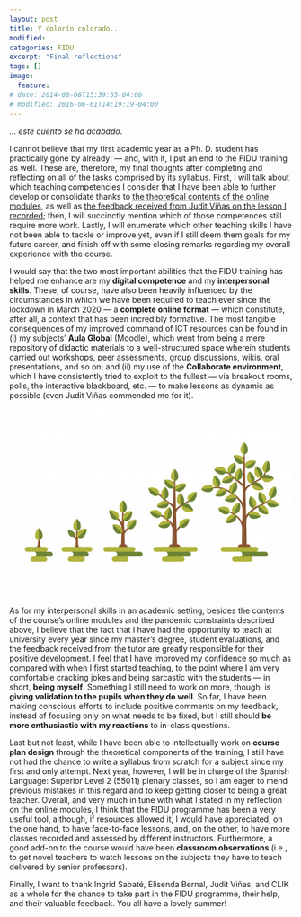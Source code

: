 ```yaml
---
layout: post
title: Y colorín colorado...
modified:
categories: FIDU
excerpt: "Final reflections"
tags: []
image:
  feature:
# date: 2014-08-08T15:39:55-04:00
# modified: 2016-06-01T14:19:19-04:00
---
```

_… este cuento se ha acabado_.

I cannot believe that my first academic year as a Ph. D. student has practically gone by already! — and, with it, I put an end to the FIDU training as well. These are, therefore, my final thoughts after completing and reflecting on all of the tasks comprised by its syllabus. First, I will talk about which teaching competencies I consider that I have been able to further develop or consolidate thanks to <a href="https://immalopez.github.io/fidu/online-modules/" target="_blank">the theoretical contents of the online modules</a>, as well as <a href="https://immalopez.github.io/fidu/feedback-reflection/" target="_blank">the feedback received from Judit Viñas on the lesson I recorded</a>; then, I will succinctly mention which of those competences still require more work. Lastly, I will enumerate which other teaching skills I have not been able to tackle or improve yet, even if I still deem them goals for my future career, and finish off with some closing remarks regarding my overall experience with the course.

I would say that the two most important abilities that the FIDU training has helped me enhance are my **digital competence** and my **interpersonal skills**. These, of course, have also been heavily influenced by the circumstances in which we have been required to teach ever since the lockdown in March 2020 — a **complete online format** — which constitute, after all, a context that has been incredibly formative. The most tangible consequences of my improved command of ICT resources can be found in (i) my subjects’ **Aula Global** (Moodle), which went from being a mere repository of didactic materials to a well-structured space wherein students carried out workshops, peer assessments, group discussions, wikis, oral presentations, and so on; and (ii) my use of the **Collaborate environment**, which I have consistently tried to exploit to the fullest — via breakout rooms, polls, the interactive blackboard, etc. — to make lessons as dynamic as possible (even Judit Viñas commended me for it).

![Growth](/images/diagrama-vector-crecimiento-arbol-verde_53562-2219.jpg)

As for my interpersonal skills in an academic setting, besides the contents of the course’s online modules and the pandemic constraints described above, I believe that the fact that I have had the opportunity to teach at university every year since my master’s degree, student evaluations, and the feedback received from the tutor are greatly responsible for their positive development. I feel that I have improved my confidence so much as compared with when I first started teaching, to the point where I am very comfortable cracking jokes and being sarcastic with the students — in short, **being myself**. Something I still need to work on more, though, is **giving validation to the pupils when they do well**. So far, I have been making conscious efforts to include positive comments on my feedback, instead of focusing only on what needs to be fixed, but I still should **be more enthusiastic with my reactions** to in-class questions.

Last but not least, while I have been able to intellectually work on **course plan design** through the theoretical components of the training, I still have not had the chance to write a syllabus from scratch for a subject since my first and only attempt. Next year, however, I will be in charge of the Spanish Language: Superior Level 2 (55011) plenary classes, so I am eager to mend previous mistakes in this regard and to keep getting closer to being a great teacher. Overall, and very much in tune with what I stated in my reflection on the online modules, I think that the FIDU programme has been a very useful tool, although, if resources allowed it, I would have appreciated, on the one hand, to have face-to-face lessons, and, on the other, to have more classes recorded and assessed by different instructors. Furthermore, a good add-on to the course would have been **classroom observations** (i.e., to get novel teachers to watch lessons on the subjects they have to teach delivered by senior professors).

Finally, I want to thank Ingrid Sabaté, Elisenda Bernal, Judit Viñas, and CLIK as a whole for the chance to take part in the FIDU programme, their help, and their valuable feedback. You all have a lovely summer!
